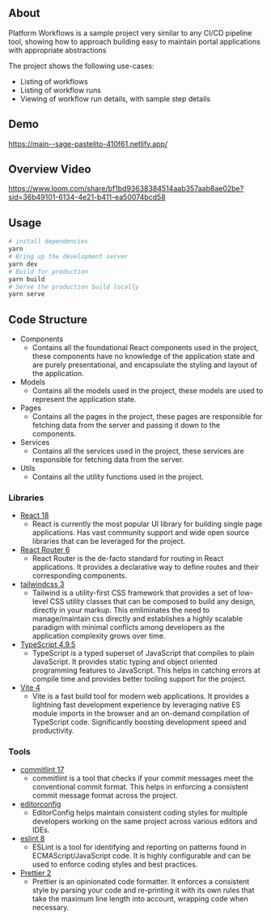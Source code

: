## About

Platform Workflows is a sample project very similar to any CI/CD pipeline tool, showing how to approach building easy to maintain portal applications with appropriate abstractions

The project shows the following use-cases:
- Listing of workflows
- Listing of workflow runs
- Viewing of workflow run details, with sample step details

## Demo
https://main--sage-pastelito-410f61.netlify.app/

## Overview Video
https://www.loom.com/share/bf1bd93638384514aab357aab8ae02be?sid=36b49101-6134-4e21-b411-ea50074bcd58

## Usage

```bash
# install dependencies
yarn
# Bring up the development server
yarn dev
# Build for production
yarn build
# Serve the production build locally
yarn serve
```


## Code Structure

- Components
  - Contains all the foundational React components used in the project, these components have no knowledge of the application state and are purely presentational, and encapsulate the styling and layout of the application.
- Models
  - Contains all the models used in the project, these models are used to represent the application state.
- Pages
  - Contains all the pages in the project, these pages are responsible for fetching data from the server and passing it down to the components.
- Services
  - Contains all the services used in the project, these services are responsible for fetching data from the server.
- Utils
  - Contains all the utility functions used in the project.




### Libraries

- [React 18](https://reactjs.org/)
  - React is currently the most popular UI library for building single page applications. Has vast community support and wide open source libraries that can be leveraged for the project.
- [React Router 6](https://reactrouter.com)
  - React Router is the de-facto standard for routing in React applications. It provides a declarative way to define routes and their corresponding components.
- [tailwindcss 3](https://tailwindcss.com/)
  - Tailwind is a utility-first CSS framework that provides a set of low-level CSS utility classes that can be composed to build any design, directly in your markup. This emliminates the need to manage/maintain css directly and establishes a highly scalable paradigm with minimal conflicts among developers as the application complexity grows over time.
- [TypeScript 4.9.5](https://www.typescriptlang.org/)
  - TypeScript is a typed superset of JavaScript that compiles to plain JavaScript. It provides static typing and object oriented programming features to JavaScript. This helps in catching errors at compile time and provides better tooling support for the project.
- [Vite 4](https://vitejs.dev/)
  - Vite is a fast build tool for modern web applications. It provides a lightning fast development experience by leveraging native ES module imports in the browser and an on-demand compilation of TypeScript code. Significantly boosting development speed and productivity.


### Tools

- [commitlint 17](https://commitlint.js.org)
  - commitlint is a tool that checks if your commit messages meet the conventional commit format. This helps in enforcing a consistent commit message format across the project.
- [editorconfig](https://editorconfig.org/)
  - EditorConfig helps maintain consistent coding styles for multiple developers working on the same project across various editors and IDEs.
- [eslint 8](https://eslint.org/)
  - ESLint is a tool for identifying and reporting on patterns found in ECMAScript/JavaScript code. It is highly configurable and can be used to enforce coding styles and best practices.
- [Prettier 2](https://prettier.io/)
  - Prettier is an opinionated code formatter. It enforces a consistent style by parsing your code and re-printing it with its own rules that take the maximum line length into account, wrapping code when necessary.



